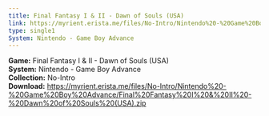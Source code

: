 ```yaml
---
title: Final Fantasy I & II - Dawn of Souls (USA)
link: https://myrient.erista.me/files/No-Intro/Nintendo%20-%20Game%20Boy%20Advance/Final%20Fantasy%20I%20&%20II%20-%20Dawn%20of%20Souls%20(USA).zip
type: single1
System: Nintendo - Game Boy Advance
---
```

<b>Game:</b> Final Fantasy I & II - Dawn of Souls (USA)<br>
<b>System:</b> Nintendo - Game Boy Advance<br>
<b>Collection:</b> No-Intro<br>
<b>Download:</b> https://myrient.erista.me/files/No-Intro/Nintendo%20-%20Game%20Boy%20Advance/Final%20Fantasy%20I%20&%20II%20-%20Dawn%20of%20Souls%20(USA).zip